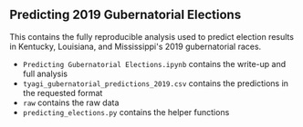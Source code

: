 ## Predicting 2019 Gubernatorial Elections

This contains the fully reproducible analysis used to predict election results in Kentucky, Louisiana, and Mississippi's 2019 gubernatorial races. 

- `Predicting Gubernatorial Elections.ipynb` contains the write-up and full analysis 
- `tyagi_gubernatorial_predictions_2019.csv` contains the predictions in the requested format 
- `raw` contains the raw data 
- `predicting_elections.py` contains the helper functions 